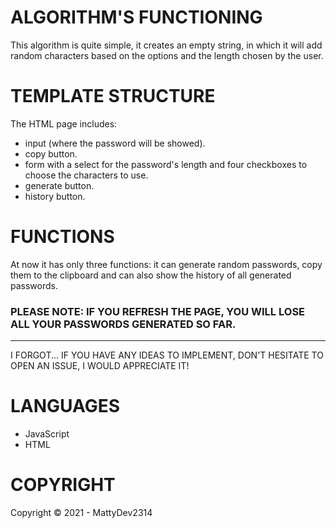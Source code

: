 # ALGORITHM'S FUNCTIONING

This algorithm is quite simple, it creates an empty string, in which it will add random characters based on the options and the length chosen by the user.

# TEMPLATE STRUCTURE

The HTML page includes:

- input (where the password will be showed).
- copy button.
- form with a select for the password's length and four checkboxes to choose the characters to use.
- generate button.
- history button.

# FUNCTIONS

At now it has only three functions: it can generate random passwords, copy them to the clipboard and can also show the history of all generated passwords.

### PLEASE NOTE: IF YOU REFRESH THE PAGE, YOU WILL LOSE ALL YOUR PASSWORDS GENERATED SO FAR.

________________________________________________________________________________________________________________

I FORGOT... IF YOU HAVE ANY IDEAS TO IMPLEMENT, DON'T HESITATE TO OPEN AN ISSUE, I WOULD APPRECIATE IT!

# LANGUAGES

- JavaScript
- HTML

# COPYRIGHT

Copyright © 2021 - MattyDev2314
